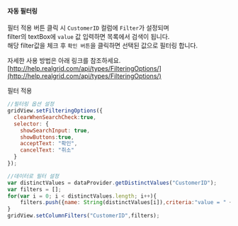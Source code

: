 #### 자동 필터링

필터 적용 버튼 클릭 시 `CustomerID` 컬럼에 `Filter`가 설정되며  
filter의 textBox에 `value` 값 입력하면 목록에서 검색이 됩니다.   
해당 filter값을 체크 후 `확인 버튼`을 클릭하면 선택된 값으로 필터링 합니다.     

자세한 사용 방법은 아래 링크를 참조하세요.
[http://help.realgrid.com/api/types/FilteringOptions/](http://help.realgrid.com/api/types/FilteringOptions/)

<a class="btn primary small round lowercase" id="btnSetFilters">필터 적용</a>
```js
//필터링 옵션 설정
gridView.setFilteringOptions({
  clearWhenSearchCheck:true, 
  selector: {
    showSearchInput: true,       
    showButtons:true,              
    acceptText: "확인",
    cancelText: "취소"
  }
});

//데이터로 필터 설정
var distinctValues = dataProvider.getDistinctValues("CustomerID");
var filters = [];
for(var i = 0; i < distinctValues.length; i++){
    filters.push({name: String(distinctValues[i]),criteria:"value = " + "'" + distinctValues[i] + "'"});
}
gridView.setColumnFilters("CustomerID",filters);
```


<script>
var oldFilterColumn;
$("#btnSetFilters").click(function() { 
    gridView.setFilteringOptions({
      clearWhenSearchCheck:true, 
      selector: {
        showSearchInput: true,       
        showButtons:true,              
        acceptText: "확인",
        cancelText: "취소"
      }
    });

    var distinctValues = dataProvider.getDistinctValues("CustomerID");
    var filters = [];
    for(var i = 0; i < distinctValues.length; i++){
        filters.push({name: String(distinctValues[i]),criteria:"value = " + "'" + distinctValues[i] + "'"});
    }
    gridView.setColumnFilters("CustomerID",filters);
});
</script>